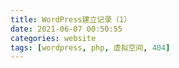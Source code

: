 ```yaml
---
title: WordPress建立记录（1）
date: 2021-06-07 00:50:55
categories: website
tags: [wordpress, php, 虚拟空间, 404]
---
```


